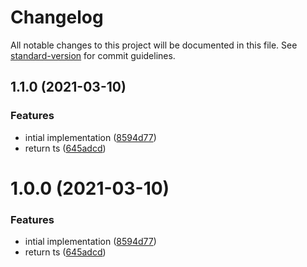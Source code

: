 # Changelog

All notable changes to this project will be documented in this file. See [standard-version](https://github.com/conventional-changelog/standard-version) for commit guidelines.

## 1.1.0 (2021-03-10)


### Features

* intial implementation ([8594d77](https://github.com/dyne/sawroom-client/commit/8594d77070cd63cfbda604b5bb9330865fa702b1))
* return ts ([645adcd](https://github.com/dyne/sawroom-client/commit/645adcdc6a20fd8d20531d15f4ef55780d0ebe22))

# 1.0.0 (2021-03-10)


### Features

* intial implementation ([8594d77](https://github.com/dyne/sawroom-client/commit/8594d77070cd63cfbda604b5bb9330865fa702b1))
* return ts ([645adcd](https://github.com/dyne/sawroom-client/commit/645adcdc6a20fd8d20531d15f4ef55780d0ebe22))
